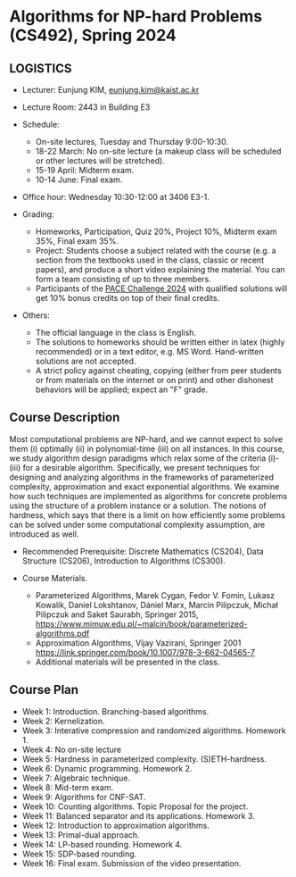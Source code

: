 Algorithms for NP-hard Problems (CS492), Spring 2024
====================


LOGISTICS
---------------------
- Lecturer: Eunjung KIM, eunjung.kim@kaist.ac.kr

- Lecture Room: 2443 in Building E3
  
- Schedule: 
  - On-site lectures, Tuesday and Thursday 9:00-10:30.
  - 18-22 March: No on-site lecture (a makeup class will be scheduled or other lectures will be stretched).
  - 15-19 April: Midterm exam.
  - 10-14 June: Final exam.
     
- Office hour: Wednesday 10:30-12:00 at 3406 E3-1.

- Grading: 
  - Homeworks, Participation, Quiz 20%, Project 10%, Midterm exam 35%, Final exam 35%.
  - Project: Students choose a subject related with the course (e.g. a section from the textbooks used in the class, classic or recent papers), and produce a short video explaining the material. You can form a team consisting of up to three members.
  - Participants of the [PACE Challenge 2024](https://pacechallenge.org/2024/) with qualified solutions will get 10% bonus credits on top of their final credits.
  
 
- Others:
  - The official language in the class is English. 
  - The solutions to homeworks should be written either in latex (highly recommended) or in a text editor, e.g. MS Word. Hand-written solutions are not accepted.
  - A strict policy against cheating, copying (either from peer students or from materials on the internet or on print) and other dishonest behaviors will be applied; expect an "F" grade. 


Course Description
-------------------
Most computational problems are NP-hard, and we cannot expect to solve them (i) optimally (ii) in polynomial-time (iii) on all instances. In this course, we study algorithm design paradigms which relax some of the criteria (i)-(iii) for a desirable algorithm. Specifically, we present techniques for designing and analyzing algorithms in the frameworks of parameterized complexity, approximation and exact exponential algorithms. We examine how such techniques are implemented as algorithms for concrete problems using the structure of a problem instance or a solution. The notions of hardness, which says that there is a limit on how efficiently some problems can be solved under some computational complexity assumption, are introduced as well.

- Recommended Prerequisite: 
Discrete Mathematics (CS204), Data Structure (CS206), Introduction to Algorithms (CS300).

- Course Materials.
  - Parameterized Algorithms, Marek Cygan, Fedor V. Fomin, Lukasz Kowalik, Daniel Lokshtanov, Dániel Marx, Marcin Pilipczuk, Michał Pilipczuk and Saket Saurabh, Springer 2015, https://www.mimuw.edu.pl/~malcin/book/parameterized-algorithms.pdf
  - Approximation Algorithms, Vijay Vazirani, Springer 2001 https://link.springer.com/book/10.1007/978-3-662-04565-7
  - Additional materials will be presented in the class.

 
Course Plan
------------
- Week 1: Introduction. Branching-based algorithms.
- Week 2: Kernelization.
- Week 3: Interative compression and randomized algorithms. Homework 1.
- Week 4: No on-site lecture 
- Week 5: Hardness in parameterized complexity. (S)ETH-hardness. 
- Week 6: Dynamic programming. Homework 2.
- Week 7: Algebraic technique.
- Week 8: Mid-term exam.
- Week 9: Algorithms for CNF-SAT.
- Week 10: Counting algorithms. Topic Proposal for the project.
- Week 11: Balanced separator and its applications. Homework 3.
- Week 12: Introduction to approximation algorithms.
- Week 13: Primal-dual approach.
- Week 14: LP-based rounding. Homework 4.
- Week 15: SDP-based rounding.
- Week 16: Final exam. Submission of the video presentation.


